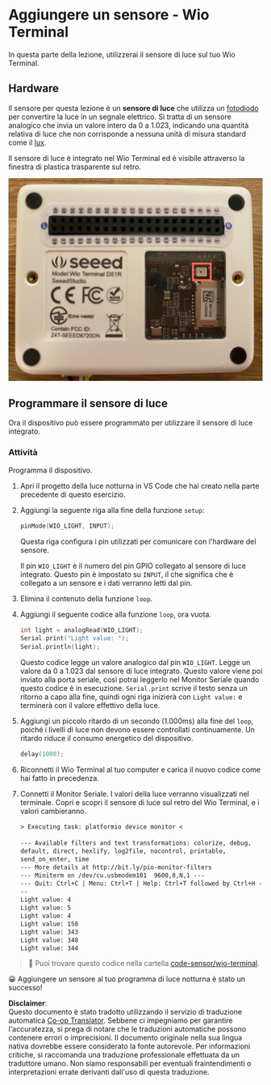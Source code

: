 <!--
CO_OP_TRANSLATOR_METADATA:
{
  "original_hash": "7f4ad0ef54f248b85b92187c94cf9dcb",
  "translation_date": "2025-08-25T17:24:58+00:00",
  "source_file": "1-getting-started/lessons/3-sensors-and-actuators/wio-terminal-sensor.md",
  "language_code": "it"
}
-->
# Aggiungere un sensore - Wio Terminal

In questa parte della lezione, utilizzerai il sensore di luce sul tuo Wio Terminal.

## Hardware

Il sensore per questa lezione è un **sensore di luce** che utilizza un [fotodiodo](https://wikipedia.org/wiki/Photodiode) per convertire la luce in un segnale elettrico. Si tratta di un sensore analogico che invia un valore intero da 0 a 1.023, indicando una quantità relativa di luce che non corrisponde a nessuna unità di misura standard come il [lux](https://wikipedia.org/wiki/Lux).

Il sensore di luce è integrato nel Wio Terminal ed è visibile attraverso la finestra di plastica trasparente sul retro.

![Il sensore di luce sul retro del Wio Terminal](../../../../../translated_images/wio-light-sensor.b1f529f3c95f51654f2e2c1d2d4b55fe547d189f588c974f5c2462c728133840.it.png)

## Programmare il sensore di luce

Ora il dispositivo può essere programmato per utilizzare il sensore di luce integrato.

### Attività

Programma il dispositivo.

1. Apri il progetto della luce notturna in VS Code che hai creato nella parte precedente di questo esercizio.

1. Aggiungi la seguente riga alla fine della funzione `setup`:

    ```cpp
    pinMode(WIO_LIGHT, INPUT);
    ```

    Questa riga configura i pin utilizzati per comunicare con l'hardware del sensore.

    Il pin `WIO_LIGHT` è il numero del pin GPIO collegato al sensore di luce integrato. Questo pin è impostato su `INPUT`, il che significa che è collegato a un sensore e i dati verranno letti dal pin.

1. Elimina il contenuto della funzione `loop`.

1. Aggiungi il seguente codice alla funzione `loop`, ora vuota.

    ```cpp
    int light = analogRead(WIO_LIGHT);
    Serial.print("Light value: ");
    Serial.println(light);
    ```

    Questo codice legge un valore analogico dal pin `WIO_LIGHT`. Legge un valore da 0 a 1.023 dal sensore di luce integrato. Questo valore viene poi inviato alla porta seriale, così potrai leggerlo nel Monitor Seriale quando questo codice è in esecuzione. `Serial.print` scrive il testo senza un ritorno a capo alla fine, quindi ogni riga inizierà con `Light value:` e terminerà con il valore effettivo della luce.

1. Aggiungi un piccolo ritardo di un secondo (1.000ms) alla fine del `loop`, poiché i livelli di luce non devono essere controllati continuamente. Un ritardo riduce il consumo energetico del dispositivo.

    ```cpp
    delay(1000);
    ```

1. Riconnetti il Wio Terminal al tuo computer e carica il nuovo codice come hai fatto in precedenza.

1. Connetti il Monitor Seriale. I valori della luce verranno visualizzati nel terminale. Copri e scopri il sensore di luce sul retro del Wio Terminal, e i valori cambieranno.

    ```output
    > Executing task: platformio device monitor <

    --- Available filters and text transformations: colorize, debug, default, direct, hexlify, log2file, nocontrol, printable, send_on_enter, time
    --- More details at http://bit.ly/pio-monitor-filters
    --- Miniterm on /dev/cu.usbmodem101  9600,8,N,1 ---
    --- Quit: Ctrl+C | Menu: Ctrl+T | Help: Ctrl+T followed by Ctrl+H ---
    Light value: 4
    Light value: 5
    Light value: 4
    Light value: 158
    Light value: 343
    Light value: 348
    Light value: 344
    ```

> 💁 Puoi trovare questo codice nella cartella [code-sensor/wio-terminal](../../../../../1-getting-started/lessons/3-sensors-and-actuators/code-sensor/wio-terminal).

😀 Aggiungere un sensore al tuo programma di luce notturna è stato un successo!

**Disclaimer**:  
Questo documento è stato tradotto utilizzando il servizio di traduzione automatica [Co-op Translator](https://github.com/Azure/co-op-translator). Sebbene ci impegniamo per garantire l'accuratezza, si prega di notare che le traduzioni automatiche possono contenere errori o imprecisioni. Il documento originale nella sua lingua nativa dovrebbe essere considerato la fonte autorevole. Per informazioni critiche, si raccomanda una traduzione professionale effettuata da un traduttore umano. Non siamo responsabili per eventuali fraintendimenti o interpretazioni errate derivanti dall'uso di questa traduzione.
